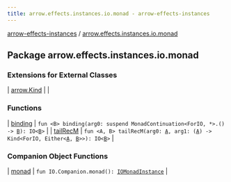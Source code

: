 ```yaml
---
title: arrow.effects.instances.io.monad - arrow-effects-instances
---
```


[arrow-effects-instances](../index.html) / [arrow.effects.instances.io.monad](./index.html)

## Package arrow.effects.instances.io.monad

### Extensions for External Classes

| [arrow.Kind](arrow.-kind/index.html) |  |

### Functions

| [binding](binding.html) | `fun <B> binding(arg0: suspend MonadContinuation<ForIO, *>.() -> `[`B`](binding.html#B)`): IO<`[`B`](binding.html#B)`>` |
| [tailRecM](tail-rec-m.html) | `fun <A, B> tailRecM(arg0: `[`A`](tail-rec-m.html#A)`, arg1: (`[`A`](tail-rec-m.html#A)`) -> Kind<ForIO, Either<`[`A`](tail-rec-m.html#A)`, `[`B`](tail-rec-m.html#B)`>>): IO<`[`B`](tail-rec-m.html#B)`>` |

### Companion Object Functions

| [monad](monad.html) | `fun IO.Companion.monad(): `[`IOMonadInstance`](../arrow.effects.instances/-i-o-monad-instance/index.html) |


